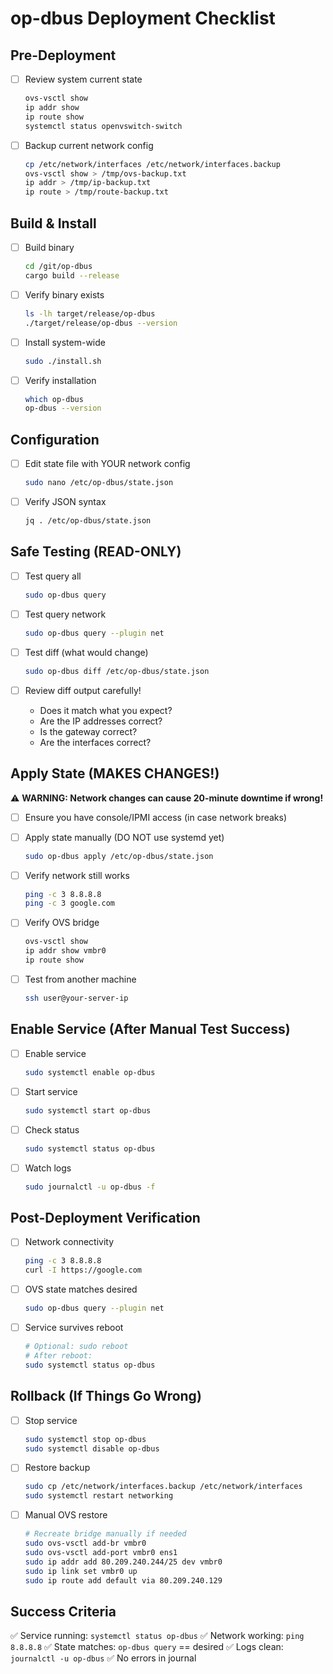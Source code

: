 # op-dbus Deployment Checklist

## Pre-Deployment

- [ ] Review system current state
  ```bash
  ovs-vsctl show
  ip addr show
  ip route show
  systemctl status openvswitch-switch
  ```

- [ ] Backup current network config
  ```bash
  cp /etc/network/interfaces /etc/network/interfaces.backup
  ovs-vsctl show > /tmp/ovs-backup.txt
  ip addr > /tmp/ip-backup.txt
  ip route > /tmp/route-backup.txt
  ```

## Build & Install

- [ ] Build binary
  ```bash
  cd /git/op-dbus
  cargo build --release
  ```

- [ ] Verify binary exists
  ```bash
  ls -lh target/release/op-dbus
  ./target/release/op-dbus --version
  ```

- [ ] Install system-wide
  ```bash
  sudo ./install.sh
  ```

- [ ] Verify installation
  ```bash
  which op-dbus
  op-dbus --version
  ```

## Configuration

- [ ] Edit state file with YOUR network config
  ```bash
  sudo nano /etc/op-dbus/state.json
  ```

- [ ] Verify JSON syntax
  ```bash
  jq . /etc/op-dbus/state.json
  ```

## Safe Testing (READ-ONLY)

- [ ] Test query all
  ```bash
  sudo op-dbus query
  ```

- [ ] Test query network
  ```bash
  sudo op-dbus query --plugin net
  ```

- [ ] Test diff (what would change)
  ```bash
  sudo op-dbus diff /etc/op-dbus/state.json
  ```

- [ ] Review diff output carefully!
  - Does it match what you expect?
  - Are the IP addresses correct?
  - Is the gateway correct?
  - Are the interfaces correct?

## Apply State (MAKES CHANGES!)

⚠️ **WARNING: Network changes can cause 20-minute downtime if wrong!**

- [ ] Ensure you have console/IPMI access (in case network breaks)

- [ ] Apply state manually (DO NOT use systemd yet)
  ```bash
  sudo op-dbus apply /etc/op-dbus/state.json
  ```

- [ ] Verify network still works
  ```bash
  ping -c 3 8.8.8.8
  ping -c 3 google.com
  ```

- [ ] Verify OVS bridge
  ```bash
  ovs-vsctl show
  ip addr show vmbr0
  ip route show
  ```

- [ ] Test from another machine
  ```bash
  ssh user@your-server-ip
  ```

## Enable Service (After Manual Test Success)

- [ ] Enable service
  ```bash
  sudo systemctl enable op-dbus
  ```

- [ ] Start service
  ```bash
  sudo systemctl start op-dbus
  ```

- [ ] Check status
  ```bash
  sudo systemctl status op-dbus
  ```

- [ ] Watch logs
  ```bash
  sudo journalctl -u op-dbus -f
  ```

## Post-Deployment Verification

- [ ] Network connectivity
  ```bash
  ping -c 3 8.8.8.8
  curl -I https://google.com
  ```

- [ ] OVS state matches desired
  ```bash
  sudo op-dbus query --plugin net
  ```

- [ ] Service survives reboot
  ```bash
  # Optional: sudo reboot
  # After reboot:
  sudo systemctl status op-dbus
  ```

## Rollback (If Things Go Wrong)

- [ ] Stop service
  ```bash
  sudo systemctl stop op-dbus
  sudo systemctl disable op-dbus
  ```

- [ ] Restore backup
  ```bash
  sudo cp /etc/network/interfaces.backup /etc/network/interfaces
  sudo systemctl restart networking
  ```

- [ ] Manual OVS restore
  ```bash
  # Recreate bridge manually if needed
  sudo ovs-vsctl add-br vmbr0
  sudo ovs-vsctl add-port vmbr0 ens1
  sudo ip addr add 80.209.240.244/25 dev vmbr0
  sudo ip link set vmbr0 up
  sudo ip route add default via 80.209.240.129
  ```

## Success Criteria

✅ Service running: `systemctl status op-dbus`
✅ Network working: `ping 8.8.8.8`
✅ State matches: `op-dbus query` == desired
✅ Logs clean: `journalctl -u op-dbus`
✅ No errors in journal
